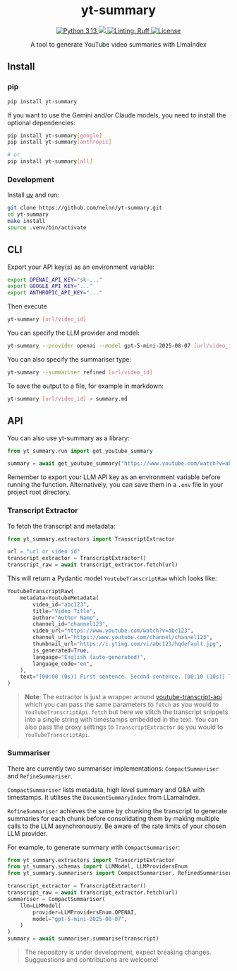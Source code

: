 <h1 align="center">yt-summary</h1>

<p align="center">
    <a href="https://www.python.org/downloads/release/python-3131/">
        <img src="https://img.shields.io/badge/python-3.13-blue.svg" alt="Python 3.13">
    </a>
    <a href="https://github.com/astral-sh/ty">
        <img src="https://img.shields.io/endpoint?url=https://raw.githubusercontent.com/astral-sh/ty/main/assets/badge/v0.json">
    </a>
    <a href="https://github.com/astral-sh/ruff">
        <img src="https://img.shields.io/endpoint?url=https://raw.githubusercontent.com/astral-sh/ruff/main/assets/badge/v2.json" alt="Linting: Ruff">
    </a>
    <a href="LICENSE">
        <img alt="License" src="https://img.shields.io/static/v1?logo=MIT&color=Blue&message=MIT&label=License"/>
    </a>
</p>

<p align="center">
A tool to generate YouTube video summaries with LlmaIndex
</p>

## Install

### pip

```bash
pip install yt-summary
```

If you want to use the Gemini and/or Claude models, you need to install the optional dependencies:
```bash
pip install yt-summary[google]
pip install yt-summary[anthropic]

# or
pip install yt-summary[all]
```

### Development
Install [uv](https://github.com/astral-sh/uv) and run:
```bash
git clone https://github.com/nelnn/yt-summary.git
cd yt-summary
make install
source .venv/bin/activate
```

## CLI
Export your API key(s) as an environment variable:
```bash
export OPENAI_API_KEY="sk-..."
export GOOGLE_API_KEY="..."
export ANTHROPIC_API_KEY="..."
```

Then execute
```bash
yt-summary [url/video_id]
```

You can specify the LLM provider and model:
```bash
yt-summary --provider openai --model gpt-5-mini-2025-08-07 [url/video_id]
```

You can also specify the summariser type:
```bash
yt-summary --summariser refined [url/video_id]
```

To save the output to a file, for example in markdown:
```bash
yt-summary [url/video_id] > summary.md
```

## API
You can also use yt-summary as a library:
```python
from yt_summary.run import get_youtube_summary

summary = await get_youtube_summary("https://www.youtube.com/watch?v=abc123")
```

Remember to export your LLM API key as an environment variable before running
the function. Alternatively, you can save them in a `.env` file in your project
root directory.


### Transcript Extractor
To fetch the transcript and metadata:
```python
from yt_summary.extractors import TranscriptExtractor

url = "url or video id"
transcript_extractor = TranscriptExtractor()
transcript_raw = await transcript_extractor.fetch(url)
```

This will return a Pydantic model `YoutubeTranscriptRaw` which looks like:
```python
YoutubeTranscriptRaw(
    metadata=YoutubeMetadata(
        video_id="abc123",
        title="Video Title",
        author="Author Name",
        channel_id="channel123",
        video_url="https://www.youtube.com/watch?v=abc123",
        channel_url="https://www.youtube.com/channel/channel123",
        thumbnail_url="https://i.ytimg.com/vi/abc123/hqdefault.jpg",
        is_generated=True,
        language="English (auto-generated)",
        language_code="en",
    ),
    text="[00:00 (0s)] First sentence. Second sentence. [00:10 (10s)] Third sentence...",
)
```
> **Note**: The extractor is just a wrapper around
> [youtube-transcript-api](https://github.com/jdepoix/youtube-transcript-api)
> which you can pass the same parameters to `fetch` as you would to
> `YouTubeTranscriptApi.fetch` but here we stitch the transcript snippets into
> a single string with timestamps embedded in the text. You can also pass the
> proxy settings to `TranscriptExtractor` as you would to
> `YouTubeTranscriptApi`.

### Summariser
There are currently two summariser implementations: `CompactSummariser` and
`RefineSummariser`.

`CompactSummariser` lists metadata, high level summary and
Q&A with timestamps. It utilises the `DocumentSummaryIndex` from LLamaIndex.

`RefineSummariser` achieves the same by chunking the transcript to generate
summaries for each chunk before consolidating them by making multiple calls to
the LLM asynchronously. Be aware of the rate limits of your chosen LLM
provider.

For example, to generate summary with `CompactSummariser`:
```python
from yt_summary.extractors import TranscriptExtractor
from yt_summary.schemas import LLMModel, LLMProvidersEnum
from yt_summary.summarisers import CompactSummariser, RefinedSummariser

transcript_extractor = TranscriptExtractor()
transcript_raw = await transcript_extractor.fetch(url)
summariser = CompactSummariser(
    llm=LLMModel(
        provider=LLMProvidersEnum.OPENAI,
        model="gpt-5-mini-2025-08-07",
    )
)
summary = await summariser.summarise(transcript)
```

> The repository is under development, expect breaking changes.
> Sugguestions and contributions are welcome!
